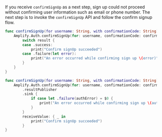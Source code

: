 If you receive `confirmSignUp` as a next step, sign up could not proceed without confirming user information such as email or phone number. The next step is to invoke the `confirmSignUp` API and follow the confirm signup flow.

<amplify-block-switcher>

<amplify-block name="Listener (iOS 11+)">

```swift
func confirmSignUp(for username: String, with confirmationCode: String) {
    Amplify.Auth.confirmSignUp(for: username, confirmationCode: confirmationCode) { result in
        switch result {
        case .success:
            print("Confirm signUp succeeded")
        case .failure(let error):
            print("An error occurred while confirming sign up \(error)")
        }
    }
}
```

</amplify-block>

<amplify-block name="Combine (iOS 13+)">

```swift
func confirmSignUp(for username: String, with confirmationCode: String) -> AnyCancellable {
    Amplify.Auth.confirmSignUp(for: username, confirmationCode: confirmationCode)
        .resultPublisher
        .sink {
            if case let .failure(authError) = $0 {
                print("An error occurred while confirming sign up \(authError)")
            }
        }
        receiveValue: { _ in
            print("Confirm signUp succeeded")
        }
}
```

</amplify-block>

</amplify-block-switcher>